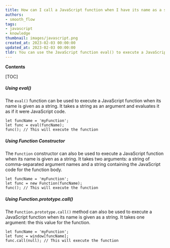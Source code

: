 ```yaml
---
title: How can I call a JavaScript function when I have its name as a string?
authors:
- smooth_flow
tags:
- javascript
- knowledge
thumbnail: images/javascript.png
created_at: 2023-02-03 00:00:00
updated_at: 2023-02-03 00:00:00
tldr: You can use the JavaScript function eval() to execute a JavaScript function when you have its name as a string.
---
```


**Contents**

[TOC]

##### Using eval()

The `eval()` function can be used to execute a JavaScript function when its name is given as a string. It takes a string as an argument and evaluates it as if it were JavaScript code.

```
let funcName = 'myFunction';
let func = eval(funcName);
func(); // This will execute the function
```

##### Using Function Constructor

The `Function` constructor can also be used to execute a JavaScript function when its name is given as a string. It takes two arguments: a string of comma-separated argument names and a string containing the JavaScript code for the function body.

```
let funcName = 'myFunction';
let func = new Function(funcName);
func(); // This will execute the function
```

##### Using Function.prototype.call()

The `Function.prototype.call()` method can also be used to execute a JavaScript function when its name is given as a string. It takes one argument: the this value for the function.

```
let funcName = 'myFunction';
let func = window[funcName];
func.call(null); // This will execute the function
```
